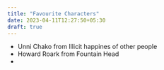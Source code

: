 ```yaml
---
title: "Favourite Characters"
date: 2023-04-11T12:27:50+05:30
draft: true
---
```


- Unni Chako from Illicit happines of other people
- Howard Roark from Fountain Head
- 